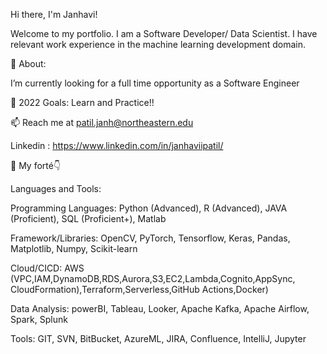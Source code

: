 Hi there, I'm Janhavi! 

Welcome to my portfolio. I am a Software Developer/ Data Scientist. I have relevant work experience in the machine learning development domain.

🧐 About:

 I’m currently looking for a full time opportunity as a Software Engineer 
 
🥅 2022 Goals: Learn and Practice!!

📫 Reach me at patil.janh@northeastern.edu

Linkedin : https://www.linkedin.com/in/janhaviipatil/

📌 My forté👇

Languages and Tools:

Programming Languages:                Python (Advanced),  R (Advanced), JAVA (Proficient), SQL (Proficient+), Matlab

Framework/Libraries: 	                OpenCV, PyTorch, Tensorflow, Keras, Pandas, Matplotlib, Numpy, Scikit-learn

Cloud/CICD: 	                         AWS (VPC,IAM,DynamoDB,RDS,Aurora,S3,EC2,Lambda,Cognito,AppSync, CloudFormation),Terraform,Serverless,GitHub Actions,Docker)

Data Analysis:	                       powerBI, Tableau, Looker, Apache Kafka, Apache Airflow, Spark, Splunk

Tools:	                               GIT, SVN, BitBucket, AzureML, JIRA, Confluence, IntelliJ, Jupyter
            


  
